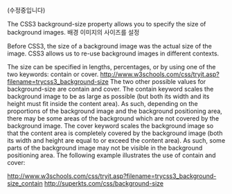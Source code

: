 (수정중입니다)

The CSS3 background-size property allows you to specify the size of background images.
배경 이미지의 사이즈를 설정

Before CSS3, the size of a background image was the actual size of the image. CSS3 allows us to re-use background images in different contexts.

The size can be specified in lengths, percentages, or by using one of the two keywords: contain or cover.
http://www.w3schools.com/css/tryit.asp?filename=trycss3_background-size
The two other possible values for background-size are contain and cover.
The contain keyword scales the background image to be as large as possible (but both its width and its height must fit inside the content area). As such, depending on the proportions of the background image and the background positioning area, there may be some areas of the background which are not covered by the background image.
The cover keyword scales the background image so that the content area is completely covered by the background image (both its width and height are equal to or exceed the content area). As such, some parts of the background image may not be visible in the background positioning area.
The following example illustrates the use of contain and cover:

http://www.w3schools.com/css/tryit.asp?filename=trycss3_background-size_contain
http://superkts.com/css/background-size

